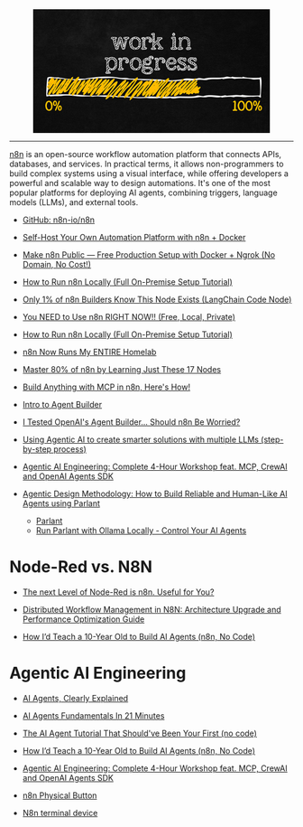 <!--
Maintainer:   jeffskinnerbox@yahoo.com / www.jeffskinnerbox.me
Version:      0.0.0
-->

<div align="center">
<img src="https://raw.githubusercontent.com/jeffskinnerbox/blog/main/content/images/banners-bkgrds/work-in-progress.jpg"
        title="These materials require additional work and are not ready for general use." align="center" width=420px height=219px>
</div>

---------------

[n8n][01] is an open-source workflow automation platform that connects APIs, databases, and services.
In practical terms, it allows non-programmers to build complex systems using a visual interface,
while offering developers a powerful and scalable way to design automations.
It's one of the most popular platforms for deploying AI agents,
combining triggers, language models (LLMs), and external tools.

* [GitHub: n8n-io/n8n](https://github.com/n8n-io/n8n)
* [Self-Host Your Own Automation Platform with n8n + Docker](https://www.youtube.com/watch?v=gyn8bcOLdcA)
* [Make n8n Public — Free Production Setup with Docker + Ngrok (No Domain, No Cost!)](https://www.youtube.com/watch?v=RvAD2__YYjg)
* [How to Run n8n Locally (Full On-Premise Setup Tutorial)](https://www.youtube.com/watch?v=-ErfsM2TYsM)
* [Only 1% of n8n Builders Know This Node Exists (LangChain Code Node)](https://www.youtube.com/watch?v=4o0AJYBEiBo)

* [You NEED to Use n8n RIGHT NOW!! (Free, Local, Private)](https://www.youtube.com/watch?v=ONgECvZNI3o)
* [How to Run n8n Locally (Full On-Premise Setup Tutorial)](https://www.youtube.com/watch?v=-ErfsM2TYsM)
* [n8n Now Runs My ENTIRE Homelab](https://www.youtube.com/watch?v=budTmdQfXYU)
* [Master 80% of n8n by Learning Just These 17 Nodes](https://www.youtube.com/watch?v=tf1mnCVWJkQ)
* [Build Anything with MCP in n8n, Here's How!](https://www.youtube.com/watch?v=Hs89msXJiIc)

* [Intro to Agent Builder](https://www.youtube.com/watch?v=44eFf-tRiSg)
* [I Tested OpenAI's Agent Builder... Should n8n Be Worried?](https://www.youtube.com/watch?v=BFrGu2cGv7Y)

* [Using Agentic AI to create smarter solutions with multiple LLMs (step-by-step process)](https://www.youtube.com/watch?v=O0GNrvO7wD0)
* [Agentic AI Engineering: Complete 4-Hour Workshop feat. MCP, CrewAI and OpenAI Agents SDK](https://www.youtube.com/watch?v=LSk5KaEGVk4)
* [Agentic Design Methodology: How to Build Reliable and Human-Like AI Agents using Parlant](https://www.marktechpost.com/2025/10/05/agentic-design-methodology-how-to-build-reliable-and-human-like-ai-agents-using-parlant/)
  * [Parlant](https://www.parlant.io/)
  * [Run Parlant with Ollama Locally - Control Your AI Agents](https://www.youtube.com/watch?v=W_3my3yCvZ4)




# Node-Red vs. N8N

* [The next Level of Node-Red is n8n. Useful for You?](https://www.youtube.com/watch?v=J_ciNKXosiY)
* [Distributed Workflow Management in N8N: Architecture Upgrade and Performance Optimization Guide](https://medium.com/@ozanbozkurtt96/distributed-workflow-management-in-n8n-architecture-upgrade-and-performance-optimization-guide-c9436b02dd93)

* [How I’d Teach a 10-Year Old to Build AI Agents (n8n, No Code)](https://www.youtube.com/watch?v=bCE2OqeqCPY)


# Agentic AI Engineering
* [AI Agents, Clearly Explained](https://www.youtube.com/watch?v=FwOTs4UxQS4)
* [AI Agents Fundamentals In 21 Minutes](https://www.youtube.com/watch?v=qU3fmidNbJE)
* [The AI Agent Tutorial That Should've Been Your First (no code)](https://www.youtube.com/watch?v=GchXMRwuWxE)
* [How I’d Teach a 10-Year Old to Build AI Agents (n8n, No Code)](https://www.youtube.com/watch?v=bCE2OqeqCPY)
* [Agentic AI Engineering: Complete 4-Hour Workshop feat. MCP, CrewAI and OpenAI Agents SDK](https://www.youtube.com/watch?v=LSk5KaEGVk4)



* [n8n Physical Button](https://www.hackster.io/roni-bandini/n8n-physical-button-ddfa0f)
* [N8n terminal device](https://www.hackster.io/roni-bandini/n8n-terminal-device-e719a6)



[01]:https://n8n.io/



